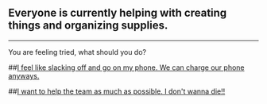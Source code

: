 ## Everyone is currently helping with creating things and organizing supplies.

---
You are feeling tried, what should you do?

##[I feel like slacking off and go on my phone. We can charge our phone anyways.]()

##[I want to help the team as much as possible. I don't wanna die!!]()